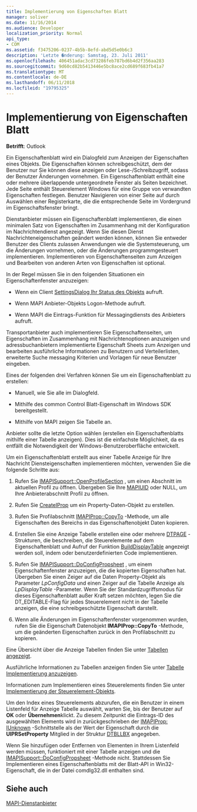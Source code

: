```yaml
---
title: Implementierung von Eigenschaften Blatt
manager: soliver
ms.date: 11/16/2014
ms.audience: Developer
localization_priority: Normal
api_type:
- COM
ms.assetid: f3475206-0237-4b5b-8efd-abd5d5e0b6c3
description: 'Letzte �nderung: Samstag, 23. Juli 2011'
ms.openlocfilehash: 406451adac3cd73286feb787bd6b4d2f356aa283
ms.sourcegitcommit: 9d60cd82b5413446e5bc8ace2cd689f683fb41a7
ms.translationtype: MT
ms.contentlocale: de-DE
ms.lasthandoff: 06/11/2018
ms.locfileid: "19795325"
---
```

# <a name="property-sheet-implementation"></a>Implementierung von Eigenschaften Blatt

  
  
**Betrifft**: Outlook 
  
Ein Eigenschaftenblatt wird ein Dialogfeld zum Anzeigen der Eigenschaften eines Objekts. Die Eigenschaften können schreibgeschützt, dem der Benutzer nur Sie können diese anzeigen oder Lese-/Schreibzugriff, sodass der Benutzer Änderungen vornehmen. Ein Eigenschaftenblatt enthält eine oder mehrere überlappende untergeordnete Fenster als Seiten bezeichnet. Jede Seite enthält Steuerelement Windows für eine Gruppe von verwandten Eigenschaften festlegen. Benutzer Navigieren von einer Seite auf durch Auswählen einer Registerkarte, die die entsprechende Seite im Vordergrund im Eigenschaftsfenster bringt.
  
Dienstanbieter müssen ein Eigenschaftenblatt implementieren, die einen minimalen Satz von Eigenschaften im Zusammenhang mit der Konfiguration im Nachrichtendienst angezeigt. Wenn Sie diesen Dienst Nachrichteneigenschaften geändert werden können, können Sie entweder Benutzer des Clients zulassen Anwendungen wie die Systemsteuerung, um die Änderungen vornehmen, oder die Änderungen programmgesteuert implementieren. Implementieren von Eigenschaftenseiten zum Anzeigen und Bearbeiten von anderen Arten von Eigenschaften ist optional. 
  
In der Regel müssen Sie in den folgenden Situationen ein Eigenschaftenfenster anzuzeigen:
  
- Wenn ein Client [SettingsDialog Ihr Status des Objekts](imapistatus-settingsdialog.md) aufruft. 
    
- Wenn MAPI Anbieter-Objekts Logon-Methode aufruft.
    
- Wenn MAPI die Eintrags-Funktion für Messagingdiensts des Anbieters aufruft.
    
Transportanbieter auch implementieren Sie Eigenschaftenseiten, um Eigenschaften im Zusammenhang mit Nachrichtenoptionen anzuzeigen und adressbuchanbietern implementierte Eigenschaft Sheets zum Anzeigen und bearbeiten ausführliche Informationen zu Benutzern und Verteilerlisten, erweiterte Suche messaging Kriterien und Vorlagen für neue Benutzer eingeben.
  
Eines der folgenden drei Verfahren können Sie um ein Eigenschaftenblatt zu erstellen:
  
- Manuell, wie Sie alle im Dialogfeld.
    
- Mithilfe des common Control Blatt-Eigenschaft im Windows SDK bereitgestellt.
    
- Mithilfe von MAPI zeigen Sie Tabelle an.
    
Anbieter sollte die letzte Option wählen (erstellen ein Eigenschaftenblatts mithilfe einer Tabelle anzeigen). Dies ist die einfachste Möglichkeit, da es entfällt die Notwendigkeit der Windows-Benutzeroberfläche entwickelt. 
  
Um ein Eigenschaftenblatt erstellt aus einer Tabelle Anzeige für Ihre Nachricht Diensteigenschaften implementieren möchten, verwenden Sie die folgende Schritte aus:
  
1. Rufen Sie [IMAPISupport::OpenProfileSection](imapisupport-openprofilesection.md) , um einen Abschnitt im aktuellen Profil zu öffnen. Übergeben Sie Ihre [MAPIUID](mapiuid.md) oder NULL, um Ihre Anbieterabschnitt Profil zu öffnen. 
    
2. Rufen Sie [CreateIProp](createiprop.md) um ein Property-Daten-Objekt zu erstellen. 
    
3. Rufen Sie Profilabschnitt [IMAPIProp::CopyTo](imapiprop-copyto.md) -Methode, um alle Eigenschaften des Bereichs in das Eigenschaftenobjekt Daten kopieren. 
    
4. Erstellen Sie eine Anzeige Tabelle erstellen eine oder mehrere [DTPAGE](dtpage.md) -Strukturen, die beschreiben, die Steuerelemente auf dem Eigenschaftenblatt und Aufruf der Funktion [BuildDisplayTable](builddisplaytable.md) angezeigt werden soll, indem oder benutzerdefinierten Code implementieren. 
    
5. Rufen Sie [IMAPISupport::DoConfigPropsheet](imapisupport-doconfigpropsheet.md) , um einem Eigenschaftenfenster anzuzeigen, die die kopierten Eigenschaften hat. Übergeben Sie einen Zeiger auf die Daten Property-Objekt als Parameter _LpConfigData_ und einen Zeiger auf die Tabelle Anzeige als _LpDisplayTable_ -Parameter. Wenn Sie der Standardzugriffsmodus für dieses Eigenschaftenblatt außer Kraft setzen möchten, legen Sie die DT_EDITABLE-Flag für jedes Steuerelement nicht in der Tabelle anzeigen, die eine schreibgeschützte Eigenschaft darstellt. 
    
6. Wenn alle Änderungen im Eigenschaftenfenster vorgenommen wurden, rufen Sie die Eigenschaft Datenobjekt **IMAPIProp::CopyTo** -Methode, um die geänderten Eigenschaften zurück in den Profilabschnitt zu kopieren. 
    
Eine Übersicht über die Anzeige Tabellen finden Sie unter [Tabellen angezeigt](display-tables.md). 
  
Ausführliche Informationen zu Tabellen anzeigen finden Sie unter [Tabelle Implementierung anzuzeigen](display-table-implementation.md). 
  
Informationen zum Implementieren eines Steuerelements finden Sie unter [Implementierung der Steuerelement-Objekts](control-object-implementation.md).
  
Um den Index eines Steuerelements abzurufen, die ein Benutzer in einem Listenfeld für Anzeige Tabelle auswählt, warten Sie, bis der Benutzer auf **OK** oder **Übernehmen**klickt. Zu diesem Zeitpunkt die Eintrags-ID des ausgewählten Elements wird in zurückgeschrieben der [IMAPIProp: IUnknown](imapipropiunknown.md) -Schnittstelle als der Wert der Eigenschaft durch die **UlPRSetProperty** Mitglied in der Struktur [DTBLLBX](dtbllbx.md) angegeben. 
  
Wenn Sie hinzufügen oder Entfernen von Elementen in Ihrem Listenfeld werden müssen, funktioniert mit einer Tabelle anzeigen und die [IMAPISupport::DoConfigPropsheet](imapisupport-doconfigpropsheet.md) -Methode nicht. Stattdessen Sie Implementieren eines Eigenschaftenblatts mit der Blatt-API in Win32-Eigenschaft, die in der Datei comdlg32.dll enthalten sind. 
  
## <a name="see-also"></a>Siehe auch



[MAPI-Dienstanbieter](mapi-service-providers.md)

